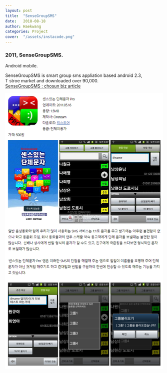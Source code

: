 ```yaml
---
layout: post
title:  "SenseGroupSMS"
date:   2018-08-18
author: Haekwang
categories: Project
cover:  "/assets/instacode.png"
---
```

  
### 2011, SenseGroupSMS.    
Android mobile.  
     
SenseGroupSMS is smart group sms appliation based android 2.3,      
T stroe market and downloaded over 90,000.    
[SenseGroupSMS : chosun biz article](http://app.chosun.com/site/data/html_dir/2011/06/27/2011062700405.html)  
  
  
<img src="/assets/res/20180818/20180818_2_1.PNG" alt="image1" width="600px"/>  
    
